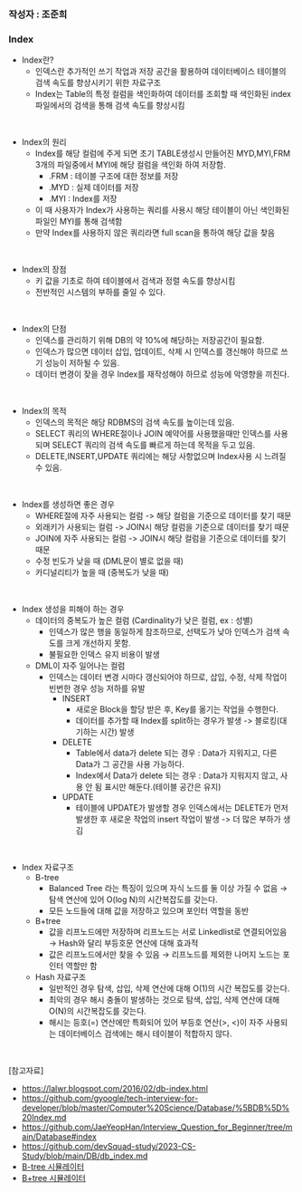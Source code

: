 ### 작성자 : 조준희

### Index
- Index란?
  - 인덱스란 추가적인 쓰기 작업과 저장 공간을 활용하여 데이터베이스 테이블의 검색 속도를 향상시키기 위한 자료구조
  - Index는 Table의 특정 컬럼을 색인화하여 데이터를 조회할 때 색인화된 index파일에서의 검색을 통해 검색 속도를 향상시킴

<br/>

- Index의 원리
  - Index를 해당 컬럼에 주게 되면 초기 TABLE생성시 만들어진 MYD,MYI,FRM 3개의 파일중에서 MYI에 해당 컬럼을 색인화 하여 저장함.
    - .FRM : 테이블 구조에 대한 정보를 저장
    - .MYD : 실제 데이터를 저장
    - .MYI : Index를 저장
  - 이 때 사용자가 Index가 사용하는 쿼리를 사용시 해당 테이블이 아닌 색인화된 파일인 MYI를 통해 검색함
  - 만약 Index를 사용하지 않은 쿼리라면 full scan을 통하여 해당 값을 찾음

<br/>

- Index의 장점
  - 키 값을 기초로 하여 테이블에서 검색과 정렬 속도를 향상시킴
  - 전반적인 시스템의 부하를 줄일 수 있다.

<br/>


- Index의 단점
  - 인덱스를 관리하기 위해 DB의 약 10%에 해당하는 저장공간이 필요함.
  - 인덱스가 많으면 데이터 삽입, 업데이트, 삭제 시 인덱스를 갱신해야 하므로 쓰기 성능이 저하될 수 있음.
  - 데이터 변경이 잦을 경우 Index를 재작성해야 하므로 성능에 악영향을 끼친다.


<br/>


- Index의 목적
  - 인덱스의 목적은 해당 RDBMS의 검색 속도를 높이는데 있음.
  - SELECT 쿼리의 WHERE절이나 JOIN 예약어를 사용했을때만 인덱스를 사용되며 SELECT 쿼리의 검색 속도를 빠르게 하는데 목적을 두고 있음.
  - DELETE,INSERT,UPDATE 쿼리에는 해당 사항없으며 Index사용 시 느려질 수 있음.

<br/>

- Index를 생성하면 좋은 경우
  - WHERE절에 자주 사용되는 컬럼 -> 해당 컬럼을 기준으로 데이터를 찾기 때문
  - 외래키가 사용되는 컬럼 -> JOIN시 해당 컬럼을 기준으로 데이터를 찾기 때문
  - JOIN에 자주 사용되는 컬럼 -> JOIN시 해당 컬럼을 기준으로 데이터를 찾기 때문
  - 수정 빈도가 낮을 때 (DML문이 별로 없을 때)
  - 카디널리티가 높을 때 (중복도가 낮을 때)

<br/>

- Index 생성을 피해야 하는 경우
  - 데이터의 중복도가 높은 컬럼 (Cardinality가 낮은 컬럼,  ex : 성별)
    - 인덱스가 많은 행을 동일하게 참조하므로, 선택도가 낮아 인덱스가 검색 속도를 크게 개선하지 못함.
    - 불필요한 인덱스 유지 비용이 발생
  - DML이 자주 일어나는 컬럼
    - 인덱스는 데이터 변경 시마다 갱신되어야 하므로, 삽입, 수정, 삭제 작업이 빈번한 경우 성능 저하를 유발
      - INSERT
        - 새로운 Block을 할당 받은 후, Key를 옮기는 작업을 수행한다.
        - 데이터를 추가할 때 Index를 split하는 경우가 발생 -> 블로킹(대기하는 시간) 발생
      - DELETE
        - Table에서 data가 delete 되는 경우 : Data가 지워지고, 다른 Data가 그 공간을 사용 가능하다.
        - Index에서 Data가 delete 되는 경우 : Data가 지워지지 않고, 사용 안 됨 표시만 해둔다.(테이블 공간은 유지)
      - UPDATE
        - 테이블에 UPDATE가 발생할 경우 인덱스에서는 DELETE가 먼저 발생한 후 새로운 작업의 insert 작업이 발생 -> 더 많은 부하가 생김

<br/>

- Index 자료구조
  - B-tree
    - Balanced Tree 라는 특징이 있으며 자식 노드를 둘 이상 가질 수 없음 → 탐색 연산에 있어 O(log N)의 시간복잡도를 갖는다.
    - 모든 노드들에 대해 값을 저장하고 있으며 포인터 역할을 동반
  - B+tree
    - 값을 리프노드에만 저장하며 리프노드는 서로 Linkedlist로 연결되어있음 → Hash와 달리 부등호문 연산에 대해 효과적
    - 값은 리프노드에서만 찾을 수 있음 → 리프노드를 제외한 나머지 노드는 포인터 역할만 함
  - Hash 자료구조
    - 일반적인 경우 탐색, 삽입, 삭제 연산에 대해 O(1)의 시간 복잡도를 갖는다.
    - 최악의 경우 해시 충돌이 발생하는 것으로 탐색, 삽입, 삭제 연산에 대해 O(N)의 시간복잡도를 갖는다.
    - 해시는 등호(=) 연산에만 특화되어 있어 부등호 연산(>, <)이 자주 사용되는 데이터베이스 검색에는 해시 테이블이 적합하지 않다.

<br/>

[참고자료]
- https://lalwr.blogspot.com/2016/02/db-index.html
- https://github.com/gyoogle/tech-interview-for-developer/blob/master/Computer%20Science/Database/%5BDB%5D%20Index.md
- https://github.com/JaeYeopHan/Interview_Question_for_Beginner/tree/main/Database#index
- https://github.com/devSquad-study/2023-CS-Study/blob/main/DB/db_index.md
- [B-tree 시뮬레이터](https://www.cs.usfca.edu/~galles/visualization/BTree.html)
- [B+tree 시뮬레이터](https://www.cs.usfca.edu/~galles/visualization/BPlusTree.html)
